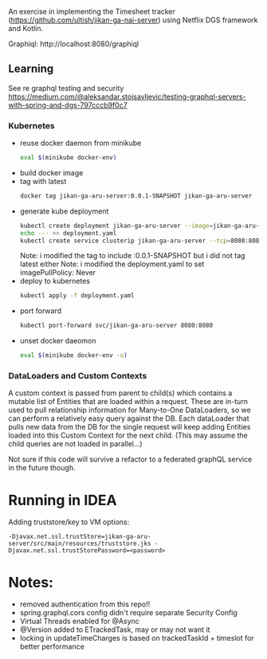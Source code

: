 An exercise in implementing the Timesheet tracker (https://github.com/ultish/jikan-ga-nai-server) using Netflix DGS
framework and Kotlin.

Graphiql: http://localhost:8080/graphiql

## Learning

See re graphql testing and security
https://medium.com/@aleksandar.stojsavljevic/testing-graphql-servers-with-spring-and-dgs-797cccb9f0c7

### Kubernetes

- reuse docker daemon from minikube
    ```zsh
    eval $(minikube docker-env)
    ```
- build docker image
- tag with latest
  ```zsh
  docker tag jikan-ga-aru-server:0.0.1-SNAPSHOT jikan-ga-aru-server
  ```
- generate kube deployment
  ```zsh
  kubectl create deployment jikan-ga-aru-server --image=jikan-ga-aru-server --dry-run -o=yaml > deployment.yaml
  echo --- >> deployment.yaml
  kubectl create service clusterip jikan-ga-aru-server --tcp=8080:8080 --dry-run -o=yaml >> deployment.yaml
  ```
  Note: i modified the tag to include :0.0.1-SNAPSHOT but i did not tag latest either
  Note: i modified the deployment.yaml to set imagePullPolicy: Never
- deploy to kubernetes
  ```zsh
  kubectl apply -f deployment.yaml
  ```
- port forward
  ```zsh
  kubectl port-forward svc/jikan-ga-aru-server 8080:8080
  ```
- unset docker daeomon
    ```zsh
    eval $(minikube docker-env -u)
    ```

### DataLoaders and Custom Contexts

A custom context is passed from parent to child(s) which contains a mutable list of Entities that are loaded within a
request. These are in-turn used to pull relationship information for Many-to-One DataLoaders, so we can perform a
relatively easy query against the DB. Each dataLoader that pulls new data from the DB for the single request will keep
adding Entities loaded into this Custom Context for the next child. (This may assume the child queries are not loaded in
parallel...)

Not sure if this code will survive a refactor to a federated graphQL service in the future though.

# Running in IDEA

Adding truststore/key to VM options:

```
-Djavax.net.ssl.trustStore=jikan-ga-aru-server/src/main/resources/truststore.jks -Djavax.net.ssl.trustStorePassword=<password>
```

# Notes:

- removed authentication from this repo!!
- spring.graphql.cors config didn't require separate Security Config
- Virtual Threads enabled for @Async
- @Version added to ETrackedTask, may or may not want it
- locking in updateTimeCharges is based on trackedTaskId + timeslot for better performance